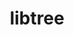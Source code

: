 ---
title: "libtree"
layout: cache
categories: [package, develop]
meta: {"compilers": ["apple-clang@16.0.0", "gcc@10.5.0", "gcc@13.3.0"], "num_specs": 21, "num_specs_by_stack": {"developer-tools-aarch64-linux-gnu": 7, "developer-tools-darwin": 7, "developer-tools-x86_64_v3-linux-gnu": 7, "root": 21}, "oss": ["centos7", "rhel8", "sequoia"], "platforms": ["darwin", "linux"], "stacks": ["developer-tools-aarch64-linux-gnu", "developer-tools-darwin", "developer-tools-x86_64_v3-linux-gnu", "root"], "targets": ["aarch64", "x86_64_v3"], "versions": ["3.1.1"]}
spec_details: [{"compiler": "apple-clang@16.0.0", "hash": "24akuhca7mzwgcspx4sktjectmycdio4", "os": "sequoia", "platform": "darwin", "size": "-", "stacks": ["developer-tools-darwin", "root"], "target": "aarch64", "variants": ["build_system=makefile"], "versions": ["3.1.1"]}, {"compiler": "apple-clang@16.0.0", "hash": "4wi5amidww6macdbpogk3zmd4vripqoc", "os": "sequoia", "platform": "darwin", "size": "-", "stacks": ["developer-tools-darwin", "root"], "target": "aarch64", "variants": ["build_system=makefile"], "versions": ["3.1.1"]}, {"compiler": "gcc@13.3.0", "hash": "7myfmi7idu5hadoljw3ecx7svogq2cka", "os": "rhel8", "platform": "linux", "size": "-", "stacks": ["developer-tools-aarch64-linux-gnu", "root"], "target": "aarch64", "variants": ["build_system=makefile"], "versions": ["3.1.1"]}, {"compiler": "gcc@13.3.0", "hash": "clzt6u2bhxhuu6t4m4q75ptvjbzeqklm", "os": "rhel8", "platform": "linux", "size": "-", "stacks": ["developer-tools-aarch64-linux-gnu", "root"], "target": "aarch64", "variants": ["build_system=makefile"], "versions": ["3.1.1"]}, {"compiler": "gcc@10.5.0", "hash": "cuhpwutjx7g4haetlxgyzidkpved5yuj", "os": "centos7", "platform": "linux", "size": "-", "stacks": ["developer-tools-x86_64_v3-linux-gnu", "root"], "target": "x86_64_v3", "variants": ["build_system=makefile"], "versions": ["3.1.1"]}, {"compiler": "gcc@13.3.0", "hash": "d6qnjxpfjj6b42ls2etbeshx4jj4zsws", "os": "rhel8", "platform": "linux", "size": "-", "stacks": ["developer-tools-aarch64-linux-gnu", "root"], "target": "aarch64", "variants": ["build_system=makefile"], "versions": ["3.1.1"]}, {"compiler": "gcc@10.5.0", "hash": "e6ohssaziwvyf5o62aiqzufkvdktewcd", "os": "centos7", "platform": "linux", "size": "-", "stacks": ["developer-tools-x86_64_v3-linux-gnu", "root"], "target": "x86_64_v3", "variants": ["build_system=makefile"], "versions": ["3.1.1"]}, {"compiler": "gcc@10.5.0", "hash": "fapfiksoskxkddz7xpu25k2slvauqch6", "os": "centos7", "platform": "linux", "size": "-", "stacks": ["developer-tools-x86_64_v3-linux-gnu", "root"], "target": "x86_64_v3", "variants": ["build_system=makefile"], "versions": ["3.1.1"]}, {"compiler": "apple-clang@16.0.0", "hash": "gnsx4dfdvcj6xjhnrfmasjegnid45sps", "os": "sequoia", "platform": "darwin", "size": "-", "stacks": ["developer-tools-darwin", "root"], "target": "aarch64", "variants": ["build_system=makefile"], "versions": ["3.1.1"]}, {"compiler": "apple-clang@16.0.0", "hash": "ich6sfaenb72mbtto4rzvc3xbonl72vl", "os": "sequoia", "platform": "darwin", "size": "-", "stacks": ["developer-tools-darwin", "root"], "target": "aarch64", "variants": ["build_system=makefile"], "versions": ["3.1.1"]}, {"compiler": "apple-clang@16.0.0", "hash": "kmiqqhw5wpu3dwhkh5vxcczhogdjmjby", "os": "sequoia", "platform": "darwin", "size": "-", "stacks": ["developer-tools-darwin", "root"], "target": "aarch64", "variants": ["build_system=makefile"], "versions": ["3.1.1"]}, {"compiler": "gcc@13.3.0", "hash": "m33s6zqos4ovrwxqep7xid56aireocn4", "os": "rhel8", "platform": "linux", "size": "-", "stacks": ["developer-tools-aarch64-linux-gnu", "root"], "target": "aarch64", "variants": ["build_system=makefile"], "versions": ["3.1.1"]}, {"compiler": "apple-clang@16.0.0", "hash": "menlw6mnwbnlng57z4zvk3lndgclwyf3", "os": "sequoia", "platform": "darwin", "size": "-", "stacks": ["developer-tools-darwin", "root"], "target": "aarch64", "variants": ["build_system=makefile"], "versions": ["3.1.1"]}, {"compiler": "gcc@13.3.0", "hash": "ncuaeq6uq7livlmrrk3sv5rbtohrff4t", "os": "rhel8", "platform": "linux", "size": "-", "stacks": ["developer-tools-aarch64-linux-gnu", "root"], "target": "aarch64", "variants": ["build_system=makefile"], "versions": ["3.1.1"]}, {"compiler": "apple-clang@16.0.0", "hash": "o3hw32lwpj54rgwda3e6pxdwmld7yiky", "os": "sequoia", "platform": "darwin", "size": "-", "stacks": ["developer-tools-darwin", "root"], "target": "aarch64", "variants": ["build_system=makefile"], "versions": ["3.1.1"]}, {"compiler": "gcc@10.5.0", "hash": "rn4wci3fww3h72lned7jvtrao4cibvyx", "os": "centos7", "platform": "linux", "size": "-", "stacks": ["developer-tools-x86_64_v3-linux-gnu", "root"], "target": "x86_64_v3", "variants": ["build_system=makefile"], "versions": ["3.1.1"]}, {"compiler": "gcc@13.3.0", "hash": "sz2sp2yjyiymwhxukqa7bblybkvbledh", "os": "rhel8", "platform": "linux", "size": "-", "stacks": ["developer-tools-aarch64-linux-gnu", "root"], "target": "aarch64", "variants": ["build_system=makefile"], "versions": ["3.1.1"]}, {"compiler": "gcc@10.5.0", "hash": "w7pkzwpwjcimehf7zug6atzoi7ouu7pl", "os": "centos7", "platform": "linux", "size": "-", "stacks": ["developer-tools-x86_64_v3-linux-gnu", "root"], "target": "x86_64_v3", "variants": ["build_system=makefile"], "versions": ["3.1.1"]}, {"compiler": "gcc@10.5.0", "hash": "xw3lu3emeyqtykg4p236rdawga2tzpvm", "os": "centos7", "platform": "linux", "size": "-", "stacks": ["developer-tools-x86_64_v3-linux-gnu", "root"], "target": "x86_64_v3", "variants": ["build_system=makefile"], "versions": ["3.1.1"]}, {"compiler": "gcc@10.5.0", "hash": "z7nlv4byuxerzyfurboauds3xfwt2efi", "os": "centos7", "platform": "linux", "size": "-", "stacks": ["developer-tools-x86_64_v3-linux-gnu", "root"], "target": "x86_64_v3", "variants": ["build_system=makefile"], "versions": ["3.1.1"]}, {"compiler": "gcc@13.3.0", "hash": "zxmgxi3wn5pvfyhspr3gcdobgm55jb22", "os": "rhel8", "platform": "linux", "size": "-", "stacks": ["developer-tools-aarch64-linux-gnu", "root"], "target": "aarch64", "variants": ["build_system=makefile"], "versions": ["3.1.1"]}]
---